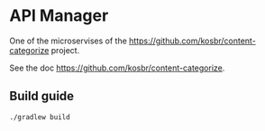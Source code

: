 # API Manager
One of the microservises of the https://github.com/kosbr/content-categorize project.

See the doc https://github.com/kosbr/content-categorize.

## Build guide

```
./gradlew build
```